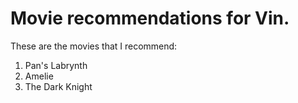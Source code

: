 # Movie recommendations for Vin.

These are the movies that I recommend:
1. Pan's Labrynth
2. Amelie
3. The Dark Knight
